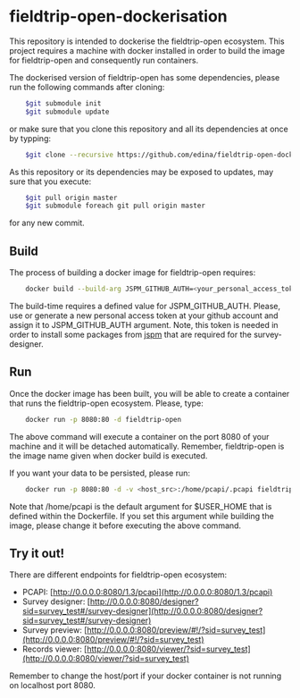 # fieldtrip-open-dockerisation

This repository is intended to dockerise the fieldtrip-open ecosystem. This project requires a machine with docker installed
in order to build the image for fieldtrip-open and consequently run containers.

The dockerised version of fieldtrip-open has some dependencies, please run the following commands after cloning:
```bash
	$git submodule init
	$git submodule update
```
or make sure that you clone this repository and all its dependencies at once by typping:
```bash
	$git clone --recursive https://github.com/edina/fieldtrip-open-dockerisation.git 
```

As this repository or its dependencies may be exposed to updates, may sure that you execute:

```bash
	$git pull origin master
	$git submodule foreach git pull origin master
```

for any new commit.

## Build

The process of building a docker image for fieldtrip-open requires:

```bash
	docker build --build-arg JSPM_GITHUB_AUTH=<your_personal_access_token> -t fieldtrip-open .
```

The build-time requires a defined value for JSPM_GITHUB_AUTH. Please, use or generate a new personal access token at your github account
and assign it to JSPM_GITHUB_AUTH argument. Note, this token is needed in order to install some packages from [jspm](http://jspm.io/) that are 
required for the survey-designer.

## Run

Once the docker image has been built, you will be able to create a container that runs the fieldtrip-open ecosystem. Please,
type:

```bash
	docker run -p 8080:80 -d fieldtrip-open
```

The above command will execute a container on the port 8080 of your machine and it will be detached automatically. Remember,
fieldtrip-open is the image name given when docker build is executed.

If you want your data to be persisted, please run:

```bash
	docker run -p 8080:80 -d -v <host_src>:/home/pcapi/.pcapi fieldtrip-open
```

Note that /home/pcapi is the default argument for $USER_HOME that is defined within the Dockerfile. If you set this argument
while building the image, please change it before executing the above command.

## Try it out!

There are different endpoints for fieldtrip-open ecosystem:

* PCAPI: [http://0.0.0.0:8080/1.3/pcapi](http://0.0.0.0:8080/1.3/pcapi)
* Survey designer: [http://0.0.0.0:8080/designer?sid=survey_test#/survey-designer](http://0.0.0.0:8080/designer?sid=survey_test#/survey-designer)
* Survey preview: [http://0.0.0.0:8080/preview/#!/?sid=survey_test](http://0.0.0.0:8080/preview/#!/?sid=survey_test)
* Records viewer: [http://0.0.0.0:8080/viewer/?sid=survey_test](http://0.0.0.0:8080/viewer/?sid=survey_test)

Remember to change the host/port if your docker container is not running on localhost port 8080.




